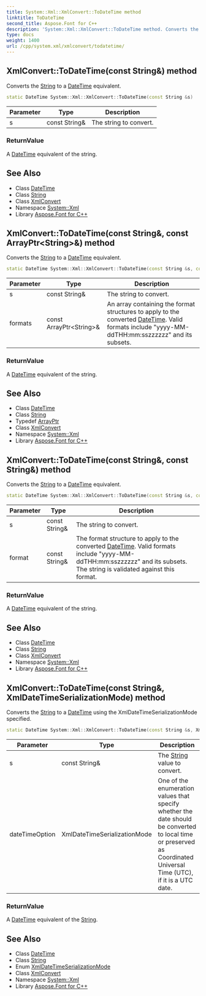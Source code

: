 ```yaml
---
title: System::Xml::XmlConvert::ToDateTime method
linktitle: ToDateTime
second_title: Aspose.Font for C++
description: 'System::Xml::XmlConvert::ToDateTime method. Converts the String to a DateTime equivalent in C++.'
type: docs
weight: 1400
url: /cpp/system.xml/xmlconvert/todatetime/
---
```

## XmlConvert::ToDateTime(const String\&) method


Converts the [String](../../../system/string/) to a [DateTime](../../../system/datetime/) equivalent.

```cpp
static DateTime System::Xml::XmlConvert::ToDateTime(const String &s)
```


| Parameter | Type | Description |
| --- | --- | --- |
| s | const String\& | The string to convert. |

### ReturnValue

A [DateTime](../../../system/datetime/) equivalent of the string.

## See Also

* Class [DateTime](../../../system/datetime/)
* Class [String](../../../system/string/)
* Class [XmlConvert](../)
* Namespace [System::Xml](../../)
* Library [Aspose.Font for C++](../../../)
## XmlConvert::ToDateTime(const String\&, const ArrayPtr\<String\>\&) method


Converts the [String](../../../system/string/) to a [DateTime](../../../system/datetime/) equivalent.

```cpp
static DateTime System::Xml::XmlConvert::ToDateTime(const String &s, const ArrayPtr<String> &formats)
```


| Parameter | Type | Description |
| --- | --- | --- |
| s | const String\& | The string to convert. |
| formats | const ArrayPtr\<String\>\& | An array containing the format structures to apply to the converted [DateTime](../../../system/datetime/). Valid formats include "yyyy-MM-ddTHH:mm:sszzzzzz" and its subsets. |

### ReturnValue

A [DateTime](../../../system/datetime/) equivalent of the string.

## See Also

* Class [DateTime](../../../system/datetime/)
* Class [String](../../../system/string/)
* Typedef [ArrayPtr](../../../system/arrayptr/)
* Class [XmlConvert](../)
* Namespace [System::Xml](../../)
* Library [Aspose.Font for C++](../../../)
## XmlConvert::ToDateTime(const String\&, const String\&) method


Converts the [String](../../../system/string/) to a [DateTime](../../../system/datetime/) equivalent.

```cpp
static DateTime System::Xml::XmlConvert::ToDateTime(const String &s, const String &format)
```


| Parameter | Type | Description |
| --- | --- | --- |
| s | const String\& | The string to convert. |
| format | const String\& | The format structure to apply to the converted [DateTime](../../../system/datetime/). Valid formats include "yyyy-MM-ddTHH:mm:sszzzzzz" and its subsets. The string is validated against this format. |

### ReturnValue

A [DateTime](../../../system/datetime/) equivalent of the string.

## See Also

* Class [DateTime](../../../system/datetime/)
* Class [String](../../../system/string/)
* Class [XmlConvert](../)
* Namespace [System::Xml](../../)
* Library [Aspose.Font for C++](../../../)
## XmlConvert::ToDateTime(const String\&, XmlDateTimeSerializationMode) method


Converts the [String](../../../system/string/) to a [DateTime](../../../system/datetime/) using the XmlDateTimeSerializationMode specified.

```cpp
static DateTime System::Xml::XmlConvert::ToDateTime(const String &s, XmlDateTimeSerializationMode dateTimeOption)
```


| Parameter | Type | Description |
| --- | --- | --- |
| s | const String\& | The [String](../../../system/string/) value to convert. |
| dateTimeOption | XmlDateTimeSerializationMode | One of the enumeration values that specify whether the date should be converted to local time or preserved as Coordinated Universal Time (UTC), if it is a UTC date. |

### ReturnValue

A [DateTime](../../../system/datetime/) equivalent of the [String](../../../system/string/).

## See Also

* Class [DateTime](../../../system/datetime/)
* Class [String](../../../system/string/)
* Enum [XmlDateTimeSerializationMode](../../xmldatetimeserializationmode/)
* Class [XmlConvert](../)
* Namespace [System::Xml](../../)
* Library [Aspose.Font for C++](../../../)
